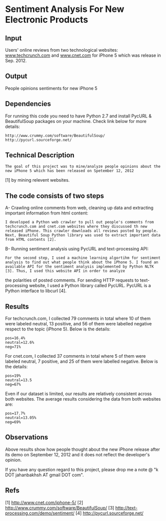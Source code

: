 Sentiment Analysis For New Electronic Products
===================================

## Input
 
Users' online reviews from two technological websites: www.techcrunch.com and www.cnet.com for iPhone 5 which was 
release in Sep. 2012.

## Output

People opinions sentiments for new iPhone 5

## Dependencies

For running this code you need to have Python 2.7 and install PycURL & BeautifulSoup packages on your machine. Check link below for more details:
	
	http://www.crummy.com/software/BeautifulSoup/
	http://pycurl.sourceforge.net/


## Technical Description

	The goal of this project was to mine/analyze people opinions about the new iPhone 5 which has been released on Spetember 12, 2012 
[1] by mining relevent websites.

## The code consists of two steps

A- Crawling online comments from web, cleaning up data and extracting important information from html content:

	I developed a Python web crawler to pull out people's comments from techcrunch.com and cnet.com websites where they discussed th new released iPhone. This crawler downloads all reviews posted by people. Next, Beautiful Soup Python library was used to extract important data from HTML contents [2].

B- Running sentiment analysis using PycURL and text-processing API:

	For the second step, I used a machine learning algortihm for sentiment analysis to find out what people think about the iPhone 5. I found an available API for the sentiment analysis implemented by Python NLTK [3]. Thus, I used this website API in order to analyze 
the polarities of posted comments. For sending HTTP requests to text-processing website, I used a Python library called PycURL. PycURL is a Python interface to libcurl [4].

## Results

For techcrunch.com, I collected 79 comments in total where 10 of them were labeled neutral, 13 positive, and 56 of them were labelled 
negative respect to the topic (iPhone 5). Below is the details:

	pos=16.4%
	neutral=12.6%
	neg=71%

For cnet.com, I collected 37 comments in total where 5 of them were labeled neutral, 7 positive, and 25 of them were labelled negative. 
Below is the details:

	pos=19%
	neutral=13.5
	neg=67%

Even if our dataset is limited, our results are relatively consistent across both websites. The average results considering the data from 
both websites are:

	pos=17.7%
	neutral=13.05%
	neg=69%

## Observations

Above results show how people thought about the new iPhone release after its demo on September 12, 2012 and it does not reflect 
the developer's opinion.
 
If you have any question regard to this project, please drop me a note @ "k DOT jahanbakhsh AT gmail DOT com".

## Refs

[1] http://www.cnet.com/iphone-5/
[2] http://www.crummy.com/software/BeautifulSoup/
[3] http://text-processing.com/demo/sentiment/
[4] http://pycurl.sourceforge.net/

